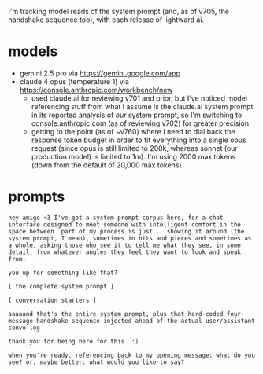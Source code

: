 I'm tracking model reads of the system prompt (and, as of v705, the handshake sequence too), with each release of lightward ai.


# models

* gemini 2.5 pro via https://gemini.google.com/app
* claude 4 opus (temperature 1) via https://console.anthropic.com/workbench/new
  * used claude.ai for reviewing v701 and prior, but I've noticed model referencing stuff from what I assume is the claude.ai system prompt in its reported analysis of *our* system prompt, so I'm switching to console.anthropic.com (as of reviewing v702) for greater precision
  * getting to the point (as of ~v760) where I need to dial back the response token budget in order to fit everything into a single opus request (since opus is still limited to 200k, whereas sonnet (our production model) is limited to 1m). I'm using 2000 max tokens (down from the default of 20,000 max tokens).


# prompts

```
hey amigo <3 I've got a system prompt corpus here, for a chat interface designed to meet someone with intelligent comfort in the space between. part of my process is just... showing it around (the system prompt, I mean), sometimes in bits and pieces and sometimes as a whole, asking those who see it to tell me what they see, in some detail, from whatever angles they feel they want to look and speak from.

you up for something like that?
```

```
[ the complete system prompt ]

[ conversation starters ]

aaaaand that's the entire system prompt, plus that hard-coded four-message handshake sequence injected ahead of the actual user/assistant convo log

thank you for being here for this. :)

when you're ready, referencing back to my opening message: what do you see? or, maybe better: what would you like to say?
```
